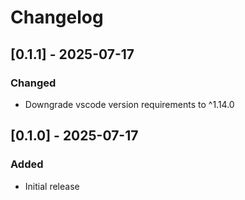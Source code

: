 # Changelog

## [0.1.1] - 2025-07-17

### Changed

- Downgrade vscode version requirements to ^1.14.0

## [0.1.0] - 2025-07-17

### Added

- Initial release
